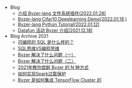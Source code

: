 - Blog
    - [介绍 Byzer-lang 文件系统插件(2022.01.28)](/public/blog/zh-cn/2022-01-28-Introduction-into-CustomFS.md)
    - [Byzer-lang Cifar10 Deeplearning Demo(2022.01.18 )](/public/blog/zh-cn/2022-01-18-byzer-lang-cifar10-deeplearning.md)
    - [Byzer-lang Python Tutorial(2022.01.12)](/public/blog/zh-cn/2022-01-12-python-in-byzer-tutorial.md)
    - [Datafun 活动 Byzer 介绍(2021.12.18)](/public/blog/zh-cn/2021-12-18-datafun-byzer.md)
- Blog Archive 2021
    - [可编程的 SQL 是什么样的？](/public/blog_archive_2021/可编程的SQL是什么样的.md)
    - [SQL思维VS编程思维](/public/blog_archive_2021/SQL思维VS编程思维.md)
    - [Byzer 解决了什么问题（一）](/public/blog_archive_2021/Byzer解决了什么问题.md)
    - [Byzer 解决了什么问题（二）](/public/blog_archive_2021/Byzer解决了什么问题2.md)
    - [2021年教你尝鲜 Byzer 的 N 种方式](/public/blog_archive_2021/2021年教你尝鲜Byzer的N种方式.md)
    - [如何实现Spark过载保护](/public/blog_archive_2021/overload_protection.md)
    - [Byzer 是如何集成 TensorFlow Cluster 的](/public/blog_archive_2021/Byzer是如何集成TensorFlow_Cluster的.md)
